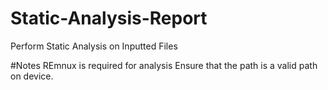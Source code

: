 # Static-Analysis-Report
Perform Static Analysis on Inputted Files


#Notes
  REmnux is required for analysis
  Ensure that the path is a valid path on device.
  
